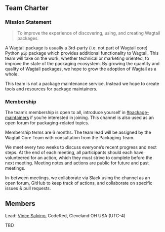 ## Team Charter

### Mission Statement

> To improve the experience of discovering, using, and creating Wagtail packages.

A Wagtail package is usually a 3rd-party (i.e. not part of Wagtail core) Python `pip` package which provides additional functionality to Wagtail. This team will take on the work, whether technical or marketing oriented, to improve the state of the packaging ecosystem. By growing the quantity and quality of Wagtail packages, we hope to grow the adoption of Wagtail as a whole.

This team is not a package maintenance service. Instead we hope to create tools and resources for package maintainers.

### Membership

The team’s membership is open to all, introduce yourself in [#package-maintainers](https://app.slack.com/client/T0K33F93J/C032RLK62PQ) if you’re interested in joining. This channel is also used as an open forum for packaging-related topics.

Membership terms are 6 months. The team lead will be assigned by the Wagtail Core Team with consultation from the Packaging Team.

We meet every two weeks to discuss everyone’s recent progress and next steps. At the end of each meeting, all participants should each have volunteered for an action, which they must strive to complete before the next meeting. Meeting notes and actions are public for future and past meetings.

In-between meetings, we collaborate via Slack using the channel as an open forum, GitHub to keep track of actions, and collaborate on specific issues & pull requests.

## Members

Lead: [Vince Salvino](https://github.com/vsalvino), CodeRed, Cleveland OH USA (UTC-4)

TBD